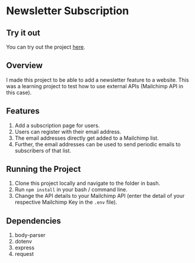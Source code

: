 # Newsletter Subscription

## Try it out
You can try out the project [here](https://sleepy-ox-sunbonnet.cyclic.app/).

## Overview
I made this project to be able to add a newsletter feature to a website. This was a learning project to test how to use external APIs (Mailchimp API in this case).

## Features
1. Add a subscription page for users.
2. Users can register with their email address.
3. The email addresses directly get added to a Mailchimp list.
4. Further, the email addresses can be used to send periodic emails to subscribers of that list.

## Running the Project
1. Clone this project locally and navigate to the folder in bash.
2. Run `npm install` in your bash / command line.
3. Change the API details to your Mailchimp API (enter the detail of your respective Mailchimp Key in the `.env` file).

## Dependencies
1. body-parser
2. dotenv
3. express
4. request
